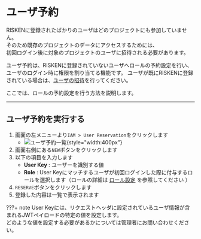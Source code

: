 # ユーザ予約

RISKENに登録されたばかりのユーザはどのプロジェクトにも参加していません。  
そのため既存のプロジェクトのデータにアクセスするためには、  
初回ログイン後に対象のプロジェクトのユーザに招待される必要があります。

ユーザ予約は、RISKENに登録されていないユーザへロールの予約設定を行い、ユーザのログイン時に権限を割り当てる機能です。
ユーザが既にRISKENに登録されている場合は、[ユーザの招待](/risken/user/#_2)を行ってください。

ここでは、ロールの予約設定を行う方法を説明します。

---

## ユーザ予約を実行する

1. 画面の左メニューより`IAM > User Reservation`をクリックします
    - ![ユーザ予約一覧](/img/risken/user_reservation.png){style="width:400px"}
2. 画面右側にある`NEW`ボタンをクリックします
3. 以下の項目を入力します
    - **User Key** : ユーザーを識別する値
    - **Role** : User Keyにマッチするユーザが初回ログインした際に付与するロールを選択します（ロールの詳細は [ロール設定](/risken/user/#_4) を参照してください ）
4. `RESERVE`ボタンをクリックします
5. 登録した内容は一覧で表示されます

???+ note
    User Keyには、リクエストヘッダに設定されているユーザ情報が含まれるJWTペイロードの特定の値を設定します。  
    どのような値を設定する必要があるかについては管理者にお問い合わせください。


